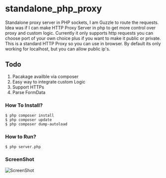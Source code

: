 # standalone_php_proxy
Standalone proxy server in PHP sockets, I am  Guzzle to route the requests. Idea was if I can make HTTP Proxy Server in php to get more control over proxy and custom logic. Currently it only supports http requests you can choose port of your own choice plus if you want to make it public or private.  This is a standard HTTP Proxy so you can use in browser. By default its only working for localhost, but you can allow public ip's. 

## Todo
1. Pacakage availble via composer
2. Easy way to integrate custom Logic
3. Support HTTPs
4. Parse FormData

### How To Install?
```
$ php composer install
$ php composer update
$ php composer dump-autoload
```
### How to Run?
```
$ php server.php
```
### ScreenShot

![ScreenShot](http://i.imgur.com/N5wu80F.png)
